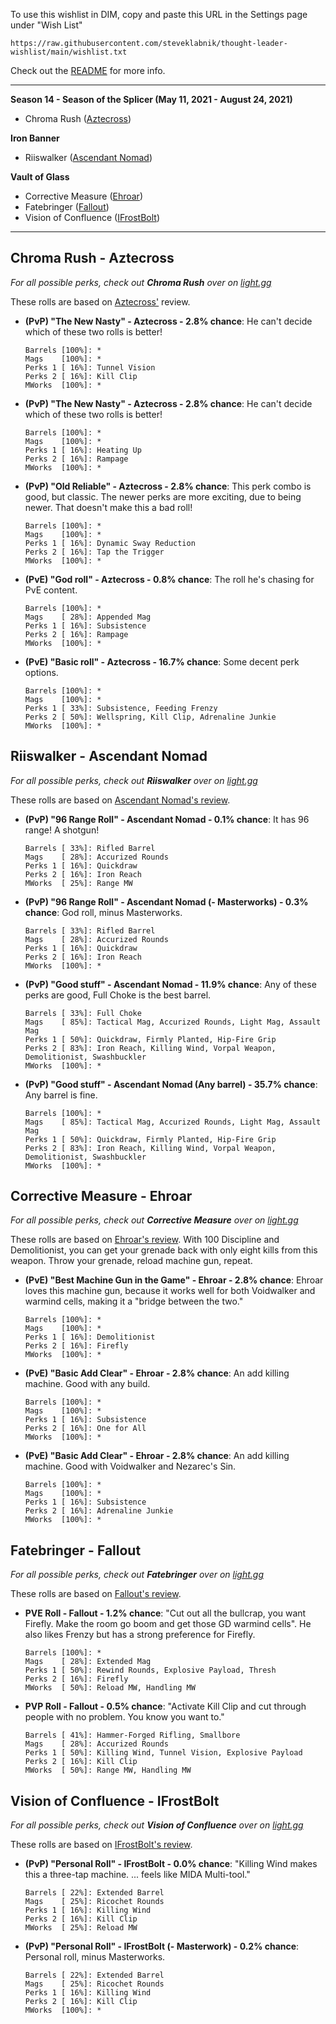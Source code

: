 To use this wishlist in DIM, copy and paste this URL in the Settings
page under "Wish List"

```
https://raw.githubusercontent.com/steveklabnik/thought-leader-wishlist/main/wishlist.txt
```

Check out the [README](https://github.com/steveklabnik/thought-leader-wishlist/) for more info.

---

**Season 14 - Season of the Splicer (May 11, 2021 - August 24, 2021)**
* Chroma Rush ([Aztecross](#chroma-rush---aztecross))

**Iron Banner**
* Riiswalker ([Ascendant Nomad](#riiswalker---ascendant-nomad))

**Vault of Glass**
* Corrective Measure ([Ehroar](#corrective-measure---ehroar))
* Fatebringer ([Fallout](#fatebringer---fallout))
* Vision of Confluence ([IFrostBolt](#vision-of-confluence---ifrostbolt))

---
## Chroma Rush - Aztecross
*For all possible perks, check out **Chroma Rush** over on [light.gg](https://www.light.gg/db/items/1119734784/chroma-rush/)*


These rolls are based on [Aztecross'](https://www.youtube.com/watch?v=s92DDAxOJTY) review.
* **(PvP) "The New Nasty" - Aztecross - 2.8% chance**: He can't decide which of these two rolls is better!

  ```
  Barrels [100%]: *
  Mags    [100%]: *
  Perks 1 [ 16%]: Tunnel Vision
  Perks 2 [ 16%]: Kill Clip
  MWorks  [100%]: *
  ```
* **(PvP) "The New Nasty" - Aztecross - 2.8% chance**: He can't decide which of these two rolls is better!

  ```
  Barrels [100%]: *
  Mags    [100%]: *
  Perks 1 [ 16%]: Heating Up
  Perks 2 [ 16%]: Rampage
  MWorks  [100%]: *
  ```
* **(PvP) "Old Reliable" - Aztecross - 2.8% chance**: This perk combo is good, but classic. The newer perks are more exciting, due to being newer. That doesn't make this a bad roll!

  ```
  Barrels [100%]: *
  Mags    [100%]: *
  Perks 1 [ 16%]: Dynamic Sway Reduction
  Perks 2 [ 16%]: Tap the Trigger
  MWorks  [100%]: *
  ```
* **(PvE) "God roll" - Aztecross - 0.8% chance**: The roll he's chasing for PvE content.

  ```
  Barrels [100%]: *
  Mags    [ 28%]: Appended Mag
  Perks 1 [ 16%]: Subsistence
  Perks 2 [ 16%]: Rampage
  MWorks  [100%]: *
  ```
* **(PvE) "Basic roll" - Aztecross - 16.7% chance**: Some decent perk options.

  ```
  Barrels [100%]: *
  Mags    [100%]: *
  Perks 1 [ 33%]: Subsistence, Feeding Frenzy
  Perks 2 [ 50%]: Wellspring, Kill Clip, Adrenaline Junkie
  MWorks  [100%]: *
  ```
## Riiswalker - Ascendant Nomad
*For all possible perks, check out **Riiswalker** over on [light.gg](https://www.light.gg/db/items/108221785/riiswalker/)*


These rolls are based on [Ascendant Nomad's review](https://www.youtube.com/watch?v=y4stTH6i6Sc).
* **(PvP) "96 Range Roll" - Ascendant Nomad - 0.1% chance**: It has 96 range! A shotgun!

  ```
  Barrels [ 33%]: Rifled Barrel
  Mags    [ 28%]: Accurized Rounds
  Perks 1 [ 16%]: Quickdraw
  Perks 2 [ 16%]: Iron Reach
  MWorks  [ 25%]: Range MW
  ```
* **(PvP) "96 Range Roll" - Ascendant Nomad (- Masterworks) - 0.3% chance**: God roll, minus Masterworks.

  ```
  Barrels [ 33%]: Rifled Barrel
  Mags    [ 28%]: Accurized Rounds
  Perks 1 [ 16%]: Quickdraw
  Perks 2 [ 16%]: Iron Reach
  MWorks  [100%]: *
  ```
* **(PvP) "Good stuff" - Ascendant Nomad - 11.9% chance**: Any of these perks are good, Full Choke is the best barrel.

  ```
  Barrels [ 33%]: Full Choke
  Mags    [ 85%]: Tactical Mag, Accurized Rounds, Light Mag, Assault Mag
  Perks 1 [ 50%]: Quickdraw, Firmly Planted, Hip-Fire Grip
  Perks 2 [ 83%]: Iron Reach, Killing Wind, Vorpal Weapon, Demolitionist, Swashbuckler
  MWorks  [100%]: *
  ```
* **(PvP) "Good stuff" - Ascendant Nomad (Any barrel) - 35.7% chance**: Any barrel is fine.

  ```
  Barrels [100%]: *
  Mags    [ 85%]: Tactical Mag, Accurized Rounds, Light Mag, Assault Mag
  Perks 1 [ 50%]: Quickdraw, Firmly Planted, Hip-Fire Grip
  Perks 2 [ 83%]: Iron Reach, Killing Wind, Vorpal Weapon, Demolitionist, Swashbuckler
  MWorks  [100%]: *
  ```
## Corrective Measure - Ehroar
*For all possible perks, check out **Corrective Measure** over on [light.gg](https://www.light.gg/db/items/471518543/corrective-measure/)*


These rolls are based on [Ehroar's review](https://www.youtube.com/watch?v=navEfNqoV_E).
With 100 Discipline and Demolitionist, you can get your grenade back with only eight kills from this weapon. Throw your grenade, reload machine gun, repeat.
* **(PvE) "Best Machine Gun in the Game" - Ehroar - 2.8% chance**: Ehroar loves this machine gun, because it works well for both Voidwalker and warmind cells, making it a "bridge between the two."

  ```
  Barrels [100%]: *
  Mags    [100%]: *
  Perks 1 [ 16%]: Demolitionist
  Perks 2 [ 16%]: Firefly
  MWorks  [100%]: *
  ```
* **(PvE) "Basic Add Clear" - Ehroar - 2.8% chance**: An add killing machine. Good with any build.

  ```
  Barrels [100%]: *
  Mags    [100%]: *
  Perks 1 [ 16%]: Subsistence
  Perks 2 [ 16%]: One for All
  MWorks  [100%]: *
  ```
* **(PvE) "Basic Add Clear" - Ehroar - 2.8% chance**: An add killing machine. Good with Voidwalker and Nezarec's Sin.

  ```
  Barrels [100%]: *
  Mags    [100%]: *
  Perks 1 [ 16%]: Subsistence
  Perks 2 [ 16%]: Adrenaline Junkie
  MWorks  [100%]: *
  ```
## Fatebringer - Fallout
*For all possible perks, check out **Fatebringer** over on [light.gg](https://www.light.gg/db/items/2171478765/fatebringer/)*


These rolls are based on [Fallout's review](https://www.youtube.com/watch?v=n2bLA3wkBBE).
* **PVE Roll - Fallout - 1.2% chance**: "Cut out all the bullcrap, you want Firefly. Make the room go boom and get those GD warmind cells". He also likes Frenzy but has a strong preference for Firefly.

  ```
  Barrels [100%]: *
  Mags    [ 28%]: Extended Mag
  Perks 1 [ 50%]: Rewind Rounds, Explosive Payload, Thresh
  Perks 2 [ 16%]: Firefly
  MWorks  [ 50%]: Reload MW, Handling MW
  ```
* **PVP Roll - Fallout - 0.5% chance**: "Activate Kill Clip and cut through people with no problem. You know you want to."

  ```
  Barrels [ 41%]: Hammer-Forged Rifling, Smallbore
  Mags    [ 28%]: Accurized Rounds
  Perks 1 [ 50%]: Killing Wind, Tunnel Vision, Explosive Payload
  Perks 2 [ 16%]: Kill Clip
  MWorks  [ 50%]: Range MW, Handling MW
  ```
## Vision of Confluence - IFrostBolt
*For all possible perks, check out **Vision of Confluence** over on [light.gg](https://www.light.gg/db/items/3186018373/vision-of-confluence/)*


These rolls are based on [IFrostBolt's review](https://www.youtube.com/watch?v=jEusU5Y7czE).
* **(PvP) "Personal Roll" - IFrostBolt - 0.0% chance**: "Killing Wind makes this a three-tap machine. ... feels like MIDA Multi-tool."

  ```
  Barrels [ 22%]: Extended Barrel
  Mags    [ 25%]: Ricochet Rounds
  Perks 1 [ 16%]: Killing Wind
  Perks 2 [ 16%]: Kill Clip
  MWorks  [ 25%]: Reload MW
  ```
* **(PvP) "Personal Roll" - IFrostBolt (- Masterwork) - 0.2% chance**: Personal roll, minus Masterworks.

  ```
  Barrels [ 22%]: Extended Barrel
  Mags    [ 25%]: Ricochet Rounds
  Perks 1 [ 16%]: Killing Wind
  Perks 2 [ 16%]: Kill Clip
  MWorks  [100%]: *
  ```
